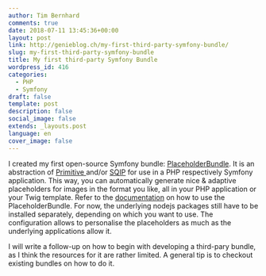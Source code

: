 ```yaml
---
author: Tim Bernhard
comments: true
date: 2018-07-11 13:45:36+00:00
layout: post
link: http://genieblog.ch/my-first-third-party-symfony-bundle/
slug: my-first-third-party-symfony-bundle
title: My first third-party Symfony Bundle
wordpress_id: 416
categories:
  - PHP
  - Symfony
draft: false
template: post
description: false
social_image: false
extends: _layouts.post
language: en
cover_image: false
---
```


I created my first open-source Symfony bundle: [PlaceholderBundle](https://github.com/BernhardWebstudio/PlaceholderBundle). It is an abstraction of [Primitive ](https://github.com/fogleman/primitive) and/or [SQIP](https://github.com/technopagan/sqip/blob/master/README.md) for use in a PHP respectively Symfony application.
This way, you can automatically generate nice & adaptive placeholders for images in the format you like, all in your PHP application or your Twig template.
Refer to the [documentation](https://github.com/BernhardWebstudio/PlaceholderBundle/blob/master/README.md) on how to use the PlaceholderBundle.
For now, the underlying nodejs packages still have to be installed separately, depending on which you want to use.
The configuration allows to personalise the placeholders as much as the underlying applications allow it.

I will write a follow-up on how to begin with developing a third-pary bundle, as I think the resources for it are rather limited.
A general tip is to checkout existing bundles on how to do it.

